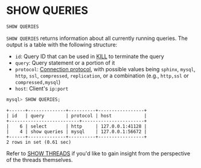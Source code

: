# SHOW QUERIES

<!-- example SHOW QUERIES -->
```sql
SHOW QUERIES
```

`SHOW QUERIES` returns information about all currently running queries. The output is a table with the following structure:

- `id`: Query ID that can be used in [KILL](../Node_info_and_management/KILL.md) to terminate the query
- `query`: Query statement or a portion of it
- `protocol`: [Connection protocol](../Server_settings/Searchd.md#listen), with possible values being `sphinx`, `mysql`, `http`, `ssl`, `compressed`, `replication`, or a combination (e.g., `http,ssl` or `compressed,mysql`)
- `host`: Client's `ip:port`


<!-- request SQL -->
```sql
mysql> SHOW QUERIES;
```

<!-- response SQL -->
```
+------+--------------+----------+-----------------+
| id   | query        | protocol | host            |
+--------------------------+-----------------------+
|    6 | select       | http     | 127.0.0.1:41128 |
|    4 | show queries | mysql    | 127.0.0.1:56672 |
+------+--------------+----------+-----------------+
2 rows in set (0.61 sec)
```

<!-- end -->

Refer to [SHOW THREADS](../Node_info_and_management/SHOW_THREADS.md) if you'd like to gain insight from the perspective of the threads themselves.

<!-- proofread -->